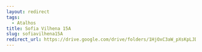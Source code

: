 ```yaml
---
layout: redirect
tags:
  - Atalhos
title: Sofia Vilhena 15A
slug: sofiavilhena15A
redirect_url: https://drive.google.com/drive/folders/1HjOxC3aW_pXsKpLJDWmdJf-AH6lDTMfv?usp=drive_link
---
```

